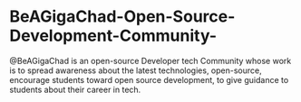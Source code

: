# BeAGigaChad-Open-Source-Development-Community-

@BeAGigaChad is an open-source Developer tech Community whose work is to spread awareness about the latest technologies, open-source, encourage students toward open source development, to give guidance to students about their career in tech.
